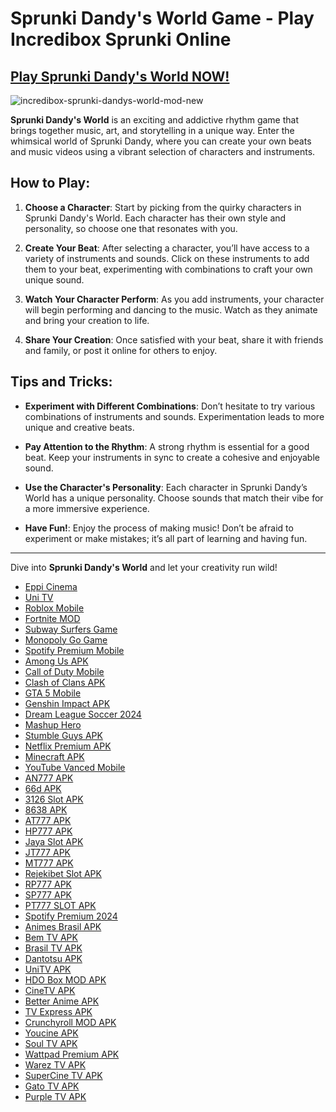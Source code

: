 # Sprunki Dandy's World Game - Play Incredibox Sprunki Online

## [Play Sprunki Dandy's World NOW!](https://tinyurl.com/mrx29ca4)

![incredibox-sprunki-dandys-world-mod-new](https://github.com/user-attachments/assets/cff2fe4d-3a84-445b-a756-24e4ab4e41a8)


**Sprunki Dandy's World** is an exciting and addictive rhythm game that brings together music, art, and storytelling in a unique way. Enter the whimsical world of Sprunki Dandy, where you can create your own beats and music videos using a vibrant selection of characters and instruments.

## How to Play:

1. **Choose a Character**: Start by picking from the quirky characters in Sprunki Dandy's World. Each character has their own style and personality, so choose one that resonates with you.
   
2. **Create Your Beat**: After selecting a character, you’ll have access to a variety of instruments and sounds. Click on these instruments to add them to your beat, experimenting with combinations to craft your own unique sound.

3. **Watch Your Character Perform**: As you add instruments, your character will begin performing and dancing to the music. Watch as they animate and bring your creation to life.

4. **Share Your Creation**: Once satisfied with your beat, share it with friends and family, or post it online for others to enjoy.

## Tips and Tricks:

- **Experiment with Different Combinations**: Don’t hesitate to try various combinations of instruments and sounds. Experimentation leads to more unique and creative beats.
  
- **Pay Attention to the Rhythm**: A strong rhythm is essential for a good beat. Keep your instruments in sync to create a cohesive and enjoyable sound.

- **Use the Character's Personality**: Each character in Sprunki Dandy’s World has a unique personality. Choose sounds that match their vibe for a more immersive experience.

- **Have Fun!**: Enjoy the process of making music! Don’t be afraid to experiment or make mistakes; it’s all part of learning and having fun.

---

Dive into **Sprunki Dandy's World** and let your creativity run wild!
- [Eppi Cinema](https://github.com/Eppi-Cinema) 
- [Uni TV](https://github.com/Uni-TV)
- [Roblox Mobile](https://github.com/roblox-mobile)
- [Fortnite MOD](https://github.com/Fortnite-MOD)
- [Subway Surfers Game](https://github.com/Subway-Surfers-Game)
- [Monopoly Go Game](https://github.com/Monopoly-Go-Game)
- [Spotify Premium Mobile](https://github.com/Spotify-Premium-Mobile)
- [Among Us APK](https://github.com/Among-Us-APK)
- [Call of Duty Mobile](https://github.com/Call-of-Duty-mobile)
- [Clash of Clans APK](https://github.com/Clash-of-Clans-APK)
- [GTA 5 Mobile](https://github.com/GTA-5-Mobile)
- [Genshin Impact APK](https://github.com/Genshin-Impact-APK)
- [Dream League Soccer 2024](https://github.com/Dream-League-Soccer-2024)
- [Mashup Hero](https://github.com/Mashup-Hero)
- [Stumble Guys APK](https://github.com/Stumble-Guys-APKmm)
- [Netflix Premium APK](https://github.com/Netflix-Premium-apk)
- [Minecraft APK](https://github.com/Minecraft-APK)
- [YouTube Vanced Mobile](https://github.com/youtube-vanced-mobile)
- [AN777 APK](https://github.com/AN777-APK)
- [66d APK](https://github.com/66d-APK)
- [3126 Slot APK](https://github.com/3126-Slot-APK)
- [8638 APK](https://github.com/8638-APK)
- [AT777 APK](https://github.com/AT777-APK)
- [HP777 APK](https://github.com/HP777-APK)
- [Jaya Slot APK](https://github.com/Jaya-Slot-APK)
- [JT777 APK](https://github.com/JT777-APK)
- [MT777 APK](https://github.com/MT777-APK)
- [Rejekibet Slot APK](https://github.com/Rejekibet-Slot-APK)
- [RP777 APK](https://github.com/RP777-APK)
- [SP777 APK](https://github.com/SP777-APK)
- [PT777 SLOT APK](https://github.com/PT777-SLOT-APK)
- [Spotify Premium 2024](https://github.com/Spotify-Premium-2024)
- [Animes Brasil APK](https://github.com/Animes-Brasil-APK)
- [Bem TV APK](https://github.com/Bem-TV-APK)
- [Brasil TV APK](https://github.com/Brasil-TV-APK)
- [Dantotsu APK](https://github.com/Dantotsu-APK)
- [UniTV APK](https://github.com/UniTV-APK)
- [HDO Box MOD APK](https://github.com/HDO-Box-MOD-APK)
- [CineTV APK](https://github.com/CineTV-APK)
- [Better Anime APK](https://github.com/Better-Anime-APK)
- [TV Express APK](https://github.com/TV-Express-APK)
- [Crunchyroll MOD APK](https://github.com/Crunchyroll-MOD-APK)
- [Youcine APK](https://github.com/Youcine-APK)
- [Soul TV APK](https://github.com/Soul-TV-APK)
- [Wattpad Premium APK](https://github.com/Wattpad-Premium-APK)
- [Warez TV APK](https://github.com/Warez-TV-APK)
- [SuperCine TV APK](https://github.com/SuperCine-TV-APK)
- [Gato TV APK](https://github.com/Gato-TV-APK)
- [Purple TV APK](https://github.com/Purple-TV-APK) 
